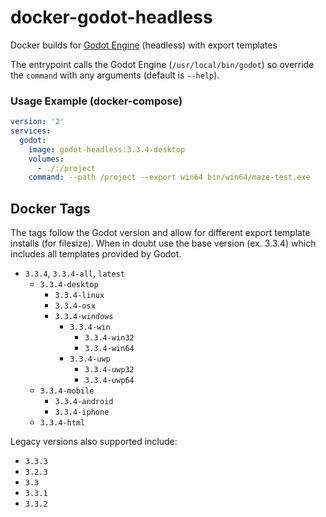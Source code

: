 # docker-godot-headless

Docker builds for [Godot Engine](https://godotengine.org/) (headless) with export templates

The entrypoint calls the Godot Engine (`/usr/local/bin/godot`) so override the `command` with any arguments (default is `--help`).

### Usage Example (docker-compose)

```yaml
version: '2'
services:
  godot:
    image: godot-headless:3.3.4-desktop
    volumes:
      - ./:/project
    command: --path /project --export win64 bin/win64/maze-test.exe
```

## Docker Tags

The tags follow the Godot version and allow for different export template installs (for filesize). When in doubt use the base version (ex. 3.3.4) which includes all templates provided by Godot.

- `3.3.4`, `3.3.4-all`, `latest`
  - `3.3.4-desktop`
    - `3.3.4-linux`
    - `3.3.4-osx`
    - `3.3.4-windows`
      - `3.3.4-win`
        - `3.3.4-win32`
        - `3.3.4-win64`
      - `3.3.4-uwp`
        - `3.3.4-uwp32`
        - `3.3.4-uwp64`
  - `3.3.4-mobile`
    - `3.3.4-android`
    - `3.3.4-iphone`
  - `3.3.4-html`

Legacy versions also supported include:

- `3.3.3`
- `3.2.3`
- `3.3`
- `3.3.1`
- `3.3.2`